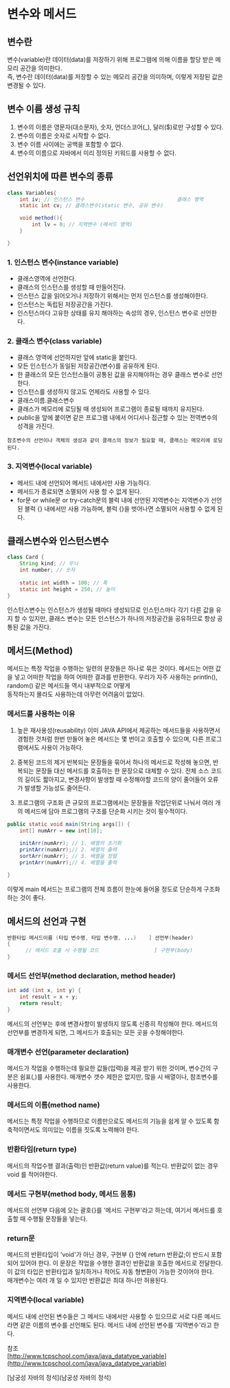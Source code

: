 # 변수와 메서드
## 변수란
변수(variable)란 데이터(data)를 저장하기 위해 프로그램에 의해 이름을 할당 받은
메모리 공간을 의미한다.   
즉, 변수란 데이터(data)를 저장할 수 있는 메모리 공간을 의미하며, 이렇게 저장된 값은
변경될 수 있다.

## 변수 이름 생성 규칙
1. 변수의 이름은 영문자(대소문자), 숫자, 언더스코어(_), 달러($)로만 구성할 수 있다.
2. 변수의 이름은 숫자로 시작할 수 없다.
3. 변수 이름 사이에는 공백을 포함할 수 없다.
4. 변수의 이름으로 자바에서 미리 정의된 키워드를 사용할 수 없다.

## 선언위치에 따른 변수의 종류
```java
class Variables{
    int iv; // 인스턴스 변수                              클래스 영역
    static int cv; // 클래스변수(static 변수, 공유 변수)

    void method(){
        int lv = 0; // 지역변수 (메서드 영역)
    }

}
```
### 1. 인스턴스 변수(instance variable)
- 클래스영역에 선언한다.
- 클래스의 인스턴스를 생성할 때 만들어진다.
- 인스턴스 값을 읽어오거나 저장하기 위해서는 먼저 인스턴스를 생성해야한다.
- 인스턴스는 독립된 저장공간을 가진다.
- 인스턴스마다 고유한 상태를 유지 해야하는 속성의 경우, 인스턴스 변수로 선언한다.

### 2. 클래스 변수(class variable)
- 클래스 영역에 선언하지만 앞에 static을 붙인다.
- 모든 인스턴스가 동일된 저장공간(변수)를 공유하게 된다.
- 한 클래스의 모든 인스턴스들이 공통된 값을 유지해야하는 경우 클래스 변수로 선언한다.
- 인스턴스를 생성하지 않고도 언제라도 사용할 수 있다.
- 클래스이름.클래스변수
- 클래스가 메모리에 로딩될 때 생성되어 프로그램이 종료될 때까지 유지된다.
- public을 앞에 붙이면 같은 프로그램 내에서 어디서나 접근할 수 있는 전역변수의 성격을 가진다.
```
참조변수의 선언이나 객체의 생성과 같이 클래스의 정보가 필요할 때, 클래스는 메모리에 로딩된다.
```
### 3. 지역변수(local variable)
- 메서드 내에 선언되어 메서드 내에서만 사용 가능하다.
- 메서드가 종료되면 소멸되어 사용 할 수 없게 된다.
- for문 or while문 or try-catch문의 블럭 내에 선언된 지역변수는 지역변수가 선언된 블럭 {} 내에서만
  사용 가능하며, 블럭 {}을 벗어나면 소멸되어 사용할 수 없게 된다.

## 클래스변수와 인스턴스변수
```java
class Card {
    String kind; // 무늬
    int number; // 숫자
    
    static int width = 100; // 폭
    static int height = 250; // 높이
}
```
인스턴스변수는 인스턴스가 생성될 때마다 생성되므로 인스턴스마다 각기 다른 값을 유지 할
수 있지만, 클래스 변수는 모든 인스턴스가 하나의 저장공간을 공유하므로 항상 공통된 값을 가진다.

## 메서드(Method)
메서드는 특정 작업을 수행하는 일련의 문장들은 하나로 묶은 것이다.
메서드는 어떤 값을 넣고 어떠한 작업을 하여 어떠한 결과를 반환한다.
우리가 자주 사용하는 println(), random() 같은 메서드들 역시 내부적으로 어떻게   
동작하는지 몰라도 사용하는데 아무런 어려움이 없었다.

### 메서드를 사용하는 이유
1. 높은 재사용성(reusability)
이미 JAVA API에서 제공하는 메서드들을 사용하면서 경험한 것처럼 한번 만들어 놓은 메서드는
몇 번이고 호출할 수 있으며, 다른 프로그램에서도 사용이 가능하다.
   
2. 중복된 코드의 제거
반복되는 문장들을 묶어서 하나의 메서드로 작성해 놓으면, 반복되는 문장들 대신 메서드를 호출하는 한
문장으로 대체할 수 있다. 전체 소스 코드의 길이도 짧아지고, 변경사항이 발생할 때 수정해야할 코드의 양이
줄어들어 오류가 발생할 가능성도 줄어든다.
   
3. 프로그램의 구조화
큰 규모의 프로그램에서는 문장들을 작업단위로 나눠서 여러 개의 메서드에 담아 프로그램의
구조를 단순화 시키는 것이 필수적이다.
```java
public static void main(String args[]) {
    int[] numArr = new int[10];
    
    initArr(numArr); // 1. 배열의 초기화
    printArr(numArr);// 2. 배열의 출력
    sortArr(numArr); // 3. 배열을 정렬
    printArr(numArr);// 4. 배열을 출력

}
```
이렇게 main 메서드는 프로그램의 전체 흐름이 한눈에 들어올 정도로 단순하게 구조화 하는
것이 좋다.

## 메서드의 선언과 구현
```java
반환타입 메서드이름 (타입 변수명, 타입 변수명, ...)    ] 선언부(header)
{
      // 메서드 호출 시 수행될 코드                  ] 구현부(body)
}
```
### 메서드 선언부(method declaration, method header)
```java
int add (int x, int y) {
    int result = x + y;
    return result;
}
```
메서드의 선언부는 후에 변경사항이 발생하지 않도록 신중히 작성해야 한다.
메서드의 선언부를 변경하게 되면, 그 메서드가 호출되는 모든 곳을 수정해야한다.

### 매개변수 선언(parameter declaration)
메서드가 작업을 수행하는데 필요한 값들(입력)을 제공 받기 위한 것이며, 변수간의 구분은
쉼표(,)를 사용한다. 매개변수 갯수 제한은 없지만, 많을 시 배열이나, 참조변수를 사용한다.

### 메서드의 이름(method name)
메서드는 특정 작업을 수행하므로 이름만으로도 메서드의 기능을 쉽게 알 수 있도록
함축적이면서도 의미있는 이름을 짓도록 노력해야 한다.

### 반환타임(return type)
메서드의 작업수행 결과(출력)인 반환값(return value)를 적는다. 반환값이 없는 경우
void 를 적어야한다.

### 메서드 구현부(method body, 메서드 몸통)
메서드의 선언부 다음에 오는 괄호{}를 '메서드 구현부'라고 하는데, 여기서 메서드를
호출할 때 수행될 문장들을 넣는다.

### return문
메서드의 반환타입이 'void'가 아닌 경우, 구현부 {} 안에 return 반환값;이 반드시 포함되어
있어야 한다. 이 문장은 작업을 수행한 결과인 반환값을 호출한 메서드로 전달한다.
이 값의 타입은 반환타입과 일치하거나 적어도 자동 형변환이 가능한 것이어야 한다.   
매개변수는 여러 개 일 수 있지만 반환값은 최대 하나만 허용된다.

### 지역변수(local variable)
메서드 내에 선언된 변수들은 그 메서드 내에서만 사용할 수 있으므로 서로 다른 메서드라면
같은 이름의 변수를 선언해도 된다. 메서드 내에 선언된 변수를 '지역변수'라고 한다.

















참조   
[http://www.tcpschool.com/java/java_datatype_variable](http://www.tcpschool.com/java/java_datatype_variable)

[남궁성 자바의 정석](남궁성 자바의 정석)




























